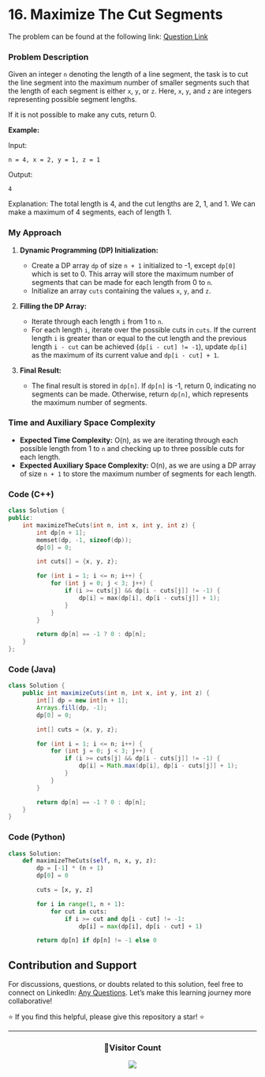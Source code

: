 # <b>16. Maximize The Cut Segments</b>

The problem can be found at the following link: [Question Link](https://www.geeksforgeeks.org/problems/cutted-segments1642/1)

### Problem Description

Given an integer `n` denoting the length of a line segment, the task is to cut the line segment into the maximum number of smaller segments such that the length of each segment is either `x`, `y`, or `z`. Here, `x`, `y`, and `z` are integers representing possible segment lengths.

If it is not possible to make any cuts, return 0.

**Example:**

Input:
```
n = 4, x = 2, y = 1, z = 1
```
Output:
```
4
```
Explanation: The total length is 4, and the cut lengths are 2, 1, and 1. We can make a maximum of 4 segments, each of length 1.

### My Approach

1. **Dynamic Programming (DP) Initialization:**
   - Create a DP array `dp` of size `n + 1` initialized to -1, except `dp[0]` which is set to 0. This array will store the maximum number of segments that can be made for each length from 0 to `n`.
   - Initialize an array `cuts` containing the values `x`, `y`, and `z`.

2. **Filling the DP Array:**
   - Iterate through each length `i` from 1 to `n`.
   - For each length `i`, iterate over the possible cuts in `cuts`. If the current length `i` is greater than or equal to the cut length and the previous length `i - cut` can be achieved (`dp[i - cut] != -1`), update `dp[i]` as the maximum of its current value and `dp[i - cut] + 1`.

3. **Final Result:**
   - The final result is stored in `dp[n]`. If `dp[n]` is -1, return 0, indicating no segments can be made. Otherwise, return `dp[n]`, which represents the maximum number of segments.

### Time and Auxiliary Space Complexity

- **Expected Time Complexity:** O(n), as we are iterating through each possible length from 1 to `n` and checking up to three possible cuts for each length.
- **Expected Auxiliary Space Complexity:** O(n), as we are using a DP array of size `n + 1` to store the maximum number of segments for each length.

### Code (C++)

```cpp
class Solution {
public:
    int maximizeTheCuts(int n, int x, int y, int z) {
        int dp[n + 1];
        memset(dp, -1, sizeof(dp));
        dp[0] = 0;

        int cuts[] = {x, y, z};

        for (int i = 1; i <= n; i++) {
            for (int j = 0; j < 3; j++) {
                if (i >= cuts[j] && dp[i - cuts[j]] != -1) {
                    dp[i] = max(dp[i], dp[i - cuts[j]] + 1);
                }
            }
        }

        return dp[n] == -1 ? 0 : dp[n];
    }
};
```

### Code (Java)

```java
class Solution {
    public int maximizeCuts(int n, int x, int y, int z) {
        int[] dp = new int[n + 1];
        Arrays.fill(dp, -1);
        dp[0] = 0;

        int[] cuts = {x, y, z};

        for (int i = 1; i <= n; i++) {
            for (int j = 0; j < 3; j++) {
                if (i >= cuts[j] && dp[i - cuts[j]] != -1) {
                    dp[i] = Math.max(dp[i], dp[i - cuts[j]] + 1);
                }
            }
        }

        return dp[n] == -1 ? 0 : dp[n];
    }
}
```

### Code (Python)

```python
class Solution:
    def maximizeTheCuts(self, n, x, y, z):
        dp = [-1] * (n + 1)
        dp[0] = 0

        cuts = [x, y, z]

        for i in range(1, n + 1):
            for cut in cuts:
                if i >= cut and dp[i - cut] != -1:
                    dp[i] = max(dp[i], dp[i - cut] + 1)

        return dp[n] if dp[n] != -1 else 0
```

## Contribution and Support

For discussions, questions, or doubts related to this solution, feel free to connect on LinkedIn: [Any Questions](https://www.linkedin.com/in/het-patel-8b110525a/). Let’s make this learning journey more collaborative!

⭐ If you find this helpful, please give this repository a star! ⭐

---

<div align="center">
  <h3><b>📍Visitor Count</b></h3>
</div>

<p align="center">
  <img src="https://profile-counter.glitch.me/Hunterdii/count.svg" />
</p>
